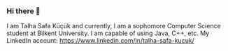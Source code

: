 ### Hi there 👋

<!--
**TalhaSafa/TalhaSafa** is a ✨ _special_ ✨ repository because its `README.md` (this file) appears on your GitHub profile.

Here are some ideas to get you started:

- 🔭 I’m currently working on ...
- 🌱 I’m currently learning ...
- 👯 I’m looking to collaborate on ...
- 🤔 I’m looking for help with ...
- 💬 Ask me about ...
- 📫 How to reach me: ...
- 😄 Pronouns: ...
- ⚡ Fun fact: ...
-->
I am Talha Safa Küçük and currently, I am a sophomore Computer Science student at Bilkent University. I am capable of using Java, C++, etc.
My LinkedIn account: https://www.linkedin.com/in/talha-safa-kucuk/
